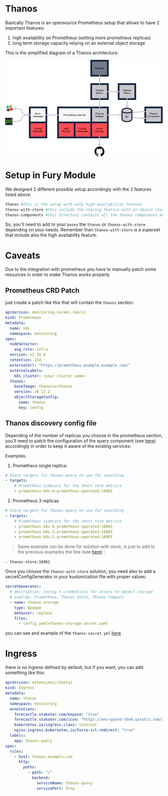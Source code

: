 # Thanos

Basically Thanos is an opensource Prometheus setup that allows to have 2 important features:

1. high availability on Prometheus (setting more prometheus replicas)
2. long term storage capacity relying on an external object storage

This is the simplified diagram of a Thanos architecture:

![thanos-architecture](images/thanos-arch.png)


# Setup in Fury Module

We designed 2 different possible setup accordingly with the 2 features listed above:

```bash
thanos #this is the setup with only high-availability feature
thanos-with-store #this include the storing feature with an object storage
thanos-components #this directory contains all the thanos components and is intended to not be used directly
```
So, you'll need to add to your `bases` the `thanos` or `thanos-with-store` depending on your needs.
Remember than `thanos-with-store` is a superset that include also the high availability feature. 

# Caveats
Due to the integration with prometheus you have to manually patch some resources in order to make Thanos works properly

## Prometheus CRD Patch

just create a patch like this that will contain the `thanos` section: 


```yml
apiVersion: monitoring.coreos.com/v1
kind: Prometheus
metadata:
  name: k8s
  namespace: monitoring
spec:
  nodeSelector:
    asg_role: infra
  version: v2.16.0
  retention: 15d
  externalUrl: "https://prometheus-example.example.com/"
  externalLabels:
    k8s_cluster: <your cluster name>
  thanos:
    baseImage: thanosio/thanos
    version: v0.12.2
    objectStorageConfig:
      name: thanos
      key: config
```

## Thanos discovery config file

Depending of the number of replicas you choose in the prometheus section, you'll need to patch the configuration of the query component (see [here](thanos-components/thanos-query/store-sd.yaml)) accordingly in order to keep it aware of the existing services:

Examples:

1. Prometheus single replica:
```yml
# Store targets for thanos-query to use for searching
- targets:
    # Prometheus sidecars for the short term metrics
    - prometheus-k8s-0.prometheus-operated:10901
```

2. Prometheus 3 replicas
```yml
# Store targets for thanos-query to use for searching
- targets:
    # Prometheus sidecars for the short term metrics
    - prometheus-k8s-0.prometheus-operated:10901
    - prometheus-k8s-1.prometheus-operated:10901
    - prometheus-k8s-2.prometheus-operated:10901
```

> Same example can be done for solution with store, is just to add to the previous examples the line (see [here](thanos-with-store/store-sd.yaml)) :

`- thanos-store:10901`

Once you choose the `thanos-with-store` solution, you need also to add a secretConfigGenerator in your kustomization file with proper values:


```yml
secretGenerator:
  # description: config + credentials for access to object storage
  # used-by: Prometheus, Thanos Store, Thanos Compact
  - name: thanos-storage
    type: Opaque
    behavior: replace
    files:
      - config.yaml=thanos-storage-secret.yaml
```

you can see and example of the `thanos-secret.yml` [here](thanos-components/thanos-store/thanos-storage-secret.yaml)

# Ingress

there is no ingress defined by default, but if you want, you can add something like this:

```yaml
apiVersion: extensions/v1beta1
kind: Ingress
metadata:
  name: thanos
  namespace: monitoring
  annotations:
    forecastle.stakater.com/expose: "true"
    forecastle.stakater.com/icon: "https://encrypted-tbn0.gstatic.com/images?q=tbn:ANd9GcRQIi0w9WqMmkCcjgC03kxOFhkdeDuV2UIgKo9xfiugGSjRLxstEw"
    kubernetes.io/ingress.class: internal
    nginx.ingress.kubernetes.io/force-ssl-redirect: "true"
  labels:
    app: thanos-query
spec:
  rules:
    - host: thanos.example.com
      http:
        paths:
          - path: "/"
            backend:
              serviceName: thanos-query
              servicePort: http
```
